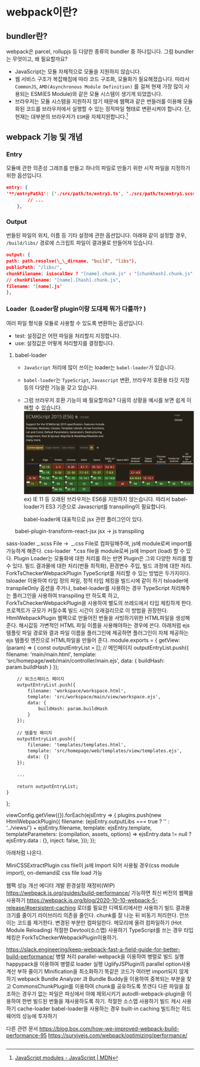 # webpack이란?

## bundler란?

webpack은 parcel, rollupjs 등 다양한 종류의 bundler 중 하나입니다. 그럼 bundler는 무엇이고, 왜 필요할까요?

- JavaScript는 모듈 자체적으로 모듈을 지원하지 않습니다.
- 웹 서비스 구조가 복잡해짐에 따라 코드 구조화, 모듈화가 필요해졌습니다. 따라서 `CommonJS`, `AMD(Asynchronous Module Definition)` 를 걸쳐 현재 가장 많이 사용되는 ESM(ES Module)와 같은 모듈 시스템이 생기게 되었씁니다.
- 브라우저는 모듈 시스템을 지원하지 않기 때문에 웹팩과 같은 번들러를 이용해 모듈화된 코드를 브라우저에서 실행할 수 있는 정적파일 형태로 변환시켜야 합니다. 단, 현재는 대부분의 브라우저가 `ESM`을 자체지원합니다.[^1]

## webpack 기능 및 개념

### Entry

모듈에 관한 의존성 그래프를 만들고 하나의 파일로 만들기 위한 시작 파일을 지정하기 위한 옵션입니다.

```json
entry: {
'**/entryPath1': ['./src/path/to/entry1.ts', './src/path/to/entry1.scss'], // 에디터
    	// ...
    },
```

### Output

번들된 파일의 위치, 이름 등 기타 설정에 관한 옵션입니다. 아래와 같이 설정할 경우, `/build/libs/` 경로에 스크립트 파일이 결과물로 만들어져 있습니다.

```json
output: {
path: path.resolve(\_\_dirname, "build", "libs"),
publicPath: "/libs/",
chunkFilename: isLocalDev ? "[name].chunk.js" : "[chunkhash].chunk.js",
// chunkFilename: "[name].[hash].chunk.js",
filename: '[name].js'
},
```

### Loader  (Loader랑 plugin이랑 도대체 뭐가 다를까? )

여러 파일 형식을 모듈로 사용할 수 있도록 변환하는 옵션입니다.

- test: 설정값은 어떤 파일을 처리할지 지정합니다.
- use: 설정값은 어떻게 처리할지를 결정합니다.

1.  babel-loader

    - `JavaScript` 처리에 많이 쓰이는 loader는 `babel-loader`가 있습니다.
    - `babel-loader`는 `TypeScript`, `Javascript` 변환, 브라우저 호환용 타깃 지정 등의 다양한 기능을 갖고 있습니다.
    - 그럼 브라우저 호환 기능이 왜 필요할까요? 다음의 상황을 예시를 보면 쉽게 이해할 수 있습니다.
      ![caniuse](../../../attachments/2021-10-14-21-36-54.png)
      ex) IE 11 등 오래된 브라우저는 ES6을 지원하지 않는습니다. 따라서 babel-loader가 ES3 기준으로 Javascript를 transpiling이 필요합니다.

      babel-loader에 대표적으로 jsx 관련 플러그인이 있다.

    babel-plugin-transform-react-jsx
    jsx → js transpiling

sass-loader
_.scss File →  _.css File로 컴파일해주며, js에 module로써 import를 가능하게 해준다.
css-loader
 \*.css file을 module로써 js에 Import (load) 할 수 있다.
Plugin
Loader는 모듈화에 대한 처리를 하는 반면 Plugin은 그외 다양한 처리를 할 수 있다.
빌드 결과물에 대한 처리(번들 최적화), 환경변수 주입, 빌드 과정에 대한 처리.
ForkTsCheckerWebpackPlugin
TypeScript를 처리할 수 있는 방법은 두가지이다.
tsloader 이용하여 타입 정의 파일, 정적 타입 체킹을 빌드시에 같이 하기
tsloader에 transpileOnly 옵션을 주거나, babel-loader를 사용하는 경우 TypeScript 처리해주는 플러그인을 사용하여 transpiling 만 하도록 하고, ForkTsCheckerWebpackPlugin을 사용하여 별도의 쓰레드에서 타입 체킹하게 한다.
프로젝트가 규모가 커질수록 빌드 시간이 오래걸리므로 이 방법을 권장한다.
HtmlWebpackPlugin
웹팩으로 만들어진 번들을 서빙하기위한 HTML파일을 생성해준다. 해시값등 가변적인 HTML 파일 이름을 사용해야하는 경우에 쓴다.
아래처럼 ejs 템플릿 파일 경로와 결과 파일 이름을 플러그인에 제공하면 플러그인이 자체 제공하는 ejs 템플릿 엔진으로 HTML파일을 만들어 준다.
module.exports = {
getView: (param) => {
const outputEntryList = [];
// 메인페이지
outputEntryList.push({
filename: 'main/main.html',
template: 'src/homepage/web/main/controller/main.ejs',
data: {
buildHash: param.buildHash
}
});

        // 워크스페이스 페이지
        outputEntryList.push({
            filename: 'workspace/workspace.html',
            template: 'src/workspace/main/view/workspace.ejs',
            data: {
                buildHash: param.buildHash
            }
        });

        // 템플릿 페이지
        outputEntryList.push({
            filename: 'templates/templates.html',
            template: 'src/homepage/web/templates/view/templates.ejs',
            data: {}
        });

    	...

        return outputEntryList;
    }

};

viewConfig.getView({}).forEach(ejsEntry => {
plugins.push(new HtmlWebpackPlugin({
filename: (ejsEntry.outputLibs === true ? '' : '../views/') + ejsEntry.filename,
template: ejsEntry.template,
templateParameters: (compilation, assets, options) => ejsEntry.data != null ? ejsEntry.data : {},
inject: false,
}));
});

아래처럼 나온다.

MiniCSSExtractPlugin
css file이 js에 Import 되어 사용될 경우(css module import), on-demand로 css file load 가능

웹팩 성능 개선
에디터 개발 환경설정 재정비(WIP)
https://webpack.js.org/guides/build-performance/
가능하면 최신 버전의 웹팩을 사용하기
https://webpack.js.org/blog/2020-10-10-webpack-5-release/#persistent-caching
로더를 필요한 디렉토리에서만 사용하기
빌드 결과물 크기를 줄이기
라이브러리 의존을 줄인다.
chunk를 잘 나눈 뒤 비동기 처리한다.
안쓰이는 코드를 제거한다.
변경된 부분만 컴파일한다.
메모리에 올려 컴파일하기 (Hot Module Reloading)
적절한 Devtool(소스맵) 사용하기
TypeScript를 쓰는 경우 타입 체킹은 ForkTsCheckerWebpackPlugin이용하기.

https://slack.engineering/keep-webpack-fast-a-field-guide-for-better-build-performance/
병렬 처리
parallel-webpack을 이용하여 병렬로 빌드 실행
happypack을 이용하여 병렬로 loader 실행
UglifyJSPlugin의 parallel option사용
계산 부하 줄이기
Minification을 최소화하기
똑같은 코드가 여러번 import되지 않게 하기
webpack Bundle Analyzer 과 Bundle Buddy을 이용하여 중복되는 부분을 찾고 CommonsChunkPlugin를 이용하여 chunk를 공유하도록 쪼갠다
다른 파일을 참조하는 경우가 없는 파일은 파싱에서 아예 제외시키기
autodll-webpack-plugin을 이용하여 한번 빌드된 번들을 재사용하도록 하기.
적절한 소스맵 사용하기
빌드 캐시 사용하기
cache-loader
babel-loader을 사용하는 경우 built-in caching
빌드하는 하드웨어의 성능에 투자하기

다른 관련 문서
https://blog.box.com/how-we-improved-webpack-build-performance-95
https://survivejs.com/webpack/optimizing/performance/

```

```

[^1]:
    [JavaScript modules - JavaScript | MDN](https://developer.mozilla.org/ko/docs/Web/JavaScript/Guide/Modules)
